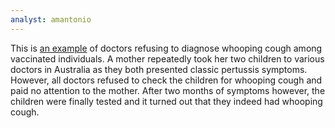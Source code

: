 ```yaml
---
analyst: amantonio
---
```


This is [an example](https://www.facebook.com/9NewsPerth/videos/1701725426506277/) of doctors refusing to diagnose whooping cough among vaccinated individuals. A mother repeatedly took her two children to various doctors in Australia as they both presented classic pertussis symptoms. However, all doctors refused to check the children for whooping cough and paid no attention to the mother. After two months of symptoms however, the children were finally tested and it turned out that they indeed had whooping cough.

